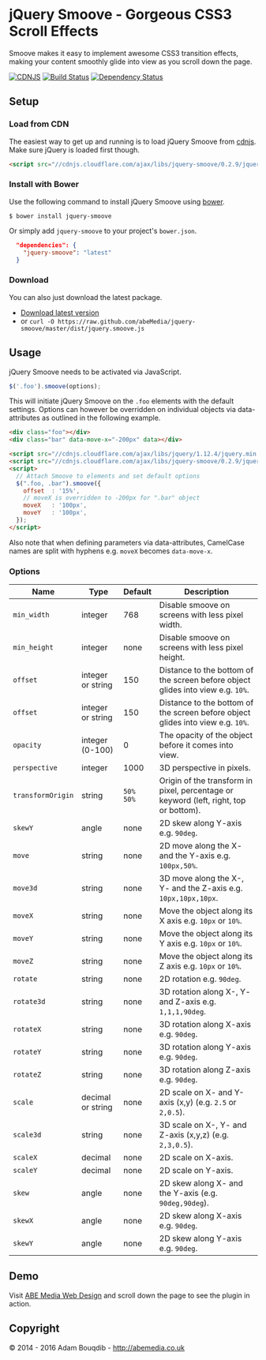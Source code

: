 # jQuery Smoove - Gorgeous CSS3 Scroll Effects

Smoove makes it easy to implement awesome CSS3 transition effects, making your content smoothly glide into view as you scroll down the page.

[![CDNJS](https://img.shields.io/cdnjs/v/jquery-smoove.svg)](https://cdnjs.com/libraries/jquery-smoove)
[![Build Status](https://travis-ci.org/abeMedia/jquery-smoove.svg?branch=master)](https://travis-ci.org/abeMedia/jquery-smoove)
[![Dependency Status](https://dependencyci.com/github/abeMedia/jquery-smoove/badge)](https://dependencyci.com/github/abeMedia/jquery-smoove)


## Setup

### Load from CDN

The easiest way to get up and running is to load jQuery Smoove from [cdnjs](https://cdnjs.com/libraries/jquery-smoove). Make sure jQuery is loaded first though.

```html
<script src="//cdnjs.cloudflare.com/ajax/libs/jquery-smoove/0.2.9/jquery.smoove.min.js"></script>
```

### Install with Bower

Use the following command to install jQuery Smoove using [bower](https://github.com/twitter/bower).

```
$ bower install jquery-smoove
```

Or simply add `jquery-smoove` to your project's `bower.json`.

``` json
  "dependencies": {
    "jquery-smoove": "latest"
  }
```

### Download

You can also just download the latest package.

- [Download latest version](https://github.com/abeMedia/jquery-smoove/archive/master.zip)
- or `curl -O https://raw.github.com/abeMedia/jquery-smoove/master/dist/jquery.smoove.js`

## Usage

jQuery Smoove needs to be activated via JavaScript.

```javascript
$('.foo').smoove(options);
```
This will initiate jQuery Smoove on the `.foo` elements with the default settings. Options can however be overridden on individual objects via data-attributes as outlined in the following example.

```html
<div class="foo"></div>
<div class="bar" data-move-x="-200px" data></div>

<script src="//cdnjs.cloudflare.com/ajax/libs/jquery/1.12.4/jquery.min.js"></script>
<script src="//cdnjs.cloudflare.com/ajax/libs/jquery-smoove/0.2.9/jquery.smoove.min.js"></script>
<script>
  // Attach Smoove to elements and set default options
  $(".foo, .bar").smoove({
    offset  : '15%',
    // moveX is overridden to -200px for ".bar" object
    moveX   : '100px',
    moveY   : '100px',
  });
</script>
```

Also note that when defining parameters via data-attributes, CamelCase names are split with hyphens e.g. `moveX` becomes `data-move-x`.


### Options

| Name      | Type | Default | Description |
|-----------|------|---------|-------------|
| `min_width`  | integer  | 768 | Disable smoove on screens with less pixel width. |
| `min_height`  | integer  | none | Disable smoove on screens with less pixel height. |
| `offset`  | integer or string  | 150 | Distance to the bottom of the screen before object glides into view e.g. `10%`. |
| `offset`  | integer or string  | 150 | Distance to the bottom of the screen before object glides into view e.g. `10%`. |
| `opacity` | integer (0-100) | 0 | The opacity of the object before it comes into view. |
| `perspective` | integer | 1000 | 3D perspective in pixels. |
| `transformOrigin` | string | `50% 50%` | Origin of the transform in pixel, percentage or keyword (left, right, top or bottom). |
| `skewY`   | angle | none | 2D skew along Y-axis e.g. `90deg`. |
| `move`    | string | none | 2D move along the X- and the Y-axis e.g. `100px,50%`. |
| `move3d`  | string | none | 3D move along the X-, Y- and the Z-axis e.g. `10px,10px,10px`. |
| `moveX`   | string | none | Move the object along its X axis e.g. `10px` or `10%`. |
| `moveY`   | string | none | Move the object along its Y axis e.g. `10px` or `10%`. |
| `moveZ`   | string | none | Move the object along its Z axis e.g. `10px` or `10%`. |
| `rotate`  | string | none | 2D rotation e.g. `90deg`. |
| `rotate3d`| string | none | 3D rotation along X-, Y- and Z-axis e.g. `1,1,1,90deg`. |
| `rotateX` | string | none | 3D rotation along X-axis e.g. `90deg`. |
| `rotateY` | string | none | 3D rotation along Y-axis e.g. `90deg`. |
| `rotateZ` | string | none | 3D rotation along Z-axis e.g. `90deg`. |
| `scale`   | decimal or string  | none | 2D scale on X- and Y-axis (x,y) (e.g. `2.5` or `2,0.5`). |
| `scale3d` | string | none | 3D scale on X-, Y- and Z-axis (x,y,z) (e.g. `2,3,0.5`). |
| `scaleX`  | decimal | none | 2D scale on X-axis. |
| `scaleY`  | decimal | none | 2D scale on Y-axis. |
| `skew`    | angle | none | 2D skew along X- and the Y-axis (e.g. `90deg,90deg`). |
| `skewX`   | angle | none | 2D skew along X-axis e.g. `90deg`. |
| `skewY`   | angle | none | 2D skew along Y-axis e.g. `90deg`. |


## Demo

Visit [ABE Media Web Design](http://abemedia.co.uk) and scroll down the page to see the plugin in action.


## Copyright

&copy; 2014 - 2016 Adam Bouqdib - http://abemedia.co.uk
